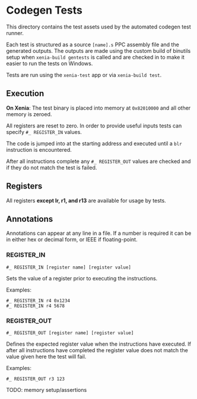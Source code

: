 # Codegen Tests

This directory contains the test assets used by the automated codegen test
runner.

Each test is structured as a source `[name].s` PPC assembly file and the
generated outputs. The outputs are made using the custom build of binutils
setup when `xenia-build gentests` is called and are checked in to make it easier
to run the tests on Windows.

Tests are run using the `xenia-test` app or via `xenia-build test`.

## Execution

**On Xenia**: The test binary is placed into memory at `0x82010000` and all other
memory is zeroed.

All registers are reset to zero. In order to provide useful inputs tests can
specify `#_ REGISTER_IN` values.

The code is jumped into at the starting address and executed until a `blr`
instruction is encountered.

After all instructions complete any `#_ REGISTER_OUT` values are checked and if
they do not match the test is failed.

## Registers

All registers **except lr, r1, and r13** are available for usage by tests.

## Annotations

Annotations can appear at any line in a file. If a number is required it can
be in either hex or decimal form, or IEEE if floating-point.

### REGISTER_IN

```
#_ REGISTER_IN [register name] [register value]
```

Sets the value of a register prior to executing the instructions.

Examples:
```
#_ REGISTER_IN r4 0x1234
#_ REGISTER_IN r4 5678
```

### REGISTER_OUT

```
#_ REGISTER_OUT [register name] [register value]
```

Defines the expected register value when the instructions have executed.
If after all instructions have completed the register value does not match
the value given here the test will fail.

Examples:
```
#_ REGISTER_OUT r3 123
```

TODO: memory setup/assertions

